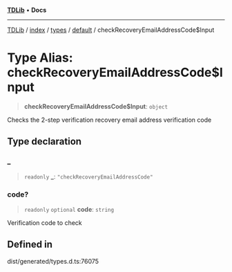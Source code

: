 [**TDLib**](../../../../../../README.md) • **Docs**

***

[TDLib](../../../../../../modules.md) / [index](../../../../../README.md) / [types](../../../README.md) / [default](../README.md) / checkRecoveryEmailAddressCode$Input

# Type Alias: checkRecoveryEmailAddressCode$Input

> **checkRecoveryEmailAddressCode$Input**: `object`

Checks the 2-step verification recovery email address verification code

## Type declaration

### \_

> `readonly` **\_**: `"checkRecoveryEmailAddressCode"`

### code?

> `readonly` `optional` **code**: `string`

Verification code to check

## Defined in

dist/generated/types.d.ts:76075
